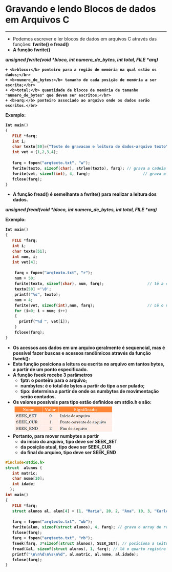 # Gravando e lendo Blocos de dados em Arquivos C
---
+ Podemos escrever e ler blocos de dados em arquivos C através das funções: <b>fwrite()<b/> e <b>fread()</b> 
+ A função <b>fwrite()</b> 

<em><b>unsigned fwrite(void *bloco, int numero_de_bytes, int total, FILE *arq)<b/></em> 
 
    + <b>bloco:</b> ponteiro para a região de memória na qual estão os dados;</br>
    + <b>numero_de_bytes:</b> tamanho de cada posição de memória a ser escrita;</br>
    + <b>total:</b> quantidade de blocos de memória de tamanho "numero_de_bytes" que devem ser escritos;</br>
    + <b>arq:</b> ponteiro associado ao arquivo onde os dados serão escritos.</br>
Exemplo:
``` C
Int main()
{
   FILE *farq;
   int i;
   char texto[50]={"Teste de gravacao e leitura de dados-arquivo texto"};
   int vet = {1,2,3,4};
 
   farq = fopen("arqtexto.txt", "w");
   fwrite(texto, sizeof(char), strlen(texto), farq); // grava a cadeia texto no arquivo
   fwrite(vet, sizeof(int), 4, farq);                       // grava o vetor vet no arquivo
   fclose(farq);
}
```

+ A função <b>fread()</b> é semelhante a <b>fwrite()</b> para realizar a leitura dos dados.

<em><b>unsigned fread(void *bloco, int numero_de_bytes, int total, FILE *arq)<b/></em> 

Exemplo:
``` C
Int main()
{
   FILE *farq;
   int i;
   char texto[51];
   int num, i;
   int vet[4];
 
    farq = fopen("arqtexto.txt", "r");
    num = 50;
    fwrite(texto, sizeof(char), num, farq);                   // lê a cadeia texto no arquivo
    texto[50] ='\0'; 
    printf("%s", texto);
    num = 4;
    fwrite(vet, sizeof(int),num, farq);                       // Lê o vetor vet no arquivo
    for (i=0; i < num; i++)
    {
      printf("%d ", vet[i]);
    }  
    fclose(farq);
}
```
+ Os acessos aos dados em um arquivo geralmente é sequencial, mas é possível fazer buscas e acessos randômicos através da função <b>fseek()<b>: 
+ Esta função posiciona a leitura ou escrita no arquivo em tantos bytes, a partir de um ponto especificado.
+ A função fseek recebe 3 parâmetros
    + <b>fptr:</b> o ponteiro para o arquivo;
    + <b>numbytes:</b> é o total de bytes a partir do <b>tipo</b> a ser pulado;
    + <b>tipo:</b> determina a partir de onde os numbytes de movimentação serão contados.
+ Os valores possíveis para tipo estão definidos em <b>stdio.h</b> e são:
 ![programa](/markdowns/seek.png) 
+ Portanto, para mover numbytes a partir
    + do início do arquivo, tipo deve ser SEEK_SET
    + da posição atual, tipo deve ser SEEK_CUR
    + do final do arquivo, tipo deve ser SEEK_END
 ``` C runnable
#include<stdio.h>
struct  alunos {
    int matric;
    char nome[10];
    int idade;
   };
int main()
{
    FILE *farq;
    struct alunos al, alun[4] = {1, "Maria", 20, 2, "Ana", 19, 3, "Carlos", 16, 4, "Celso",19};

    farq = fopen("arqtexto.txt", "wb");
    fwrite(alun, sizeof(struct alunos), 4, farq); // grava o array de registros alunos
    fclose(farq);
    farq = fopen("arqtexto.txt", "rb");
    fseek(farq, 3*sizeof(struct alunos), SEEK_SET); // posiciona a leitura no quarto registro
    fread(&al, sizeof(struct alunos), 1, farq); // lê o quarto registro de aluno
    printf("\n\n%d\n%s\n%d", al.matric, al.nome, al.idade);
    fclose(farq);
}

```
